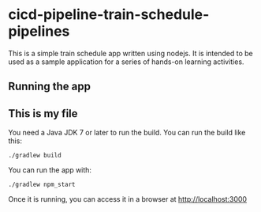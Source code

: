 # cicd-pipeline-train-schedule-pipelines

This is a simple train schedule app written using nodejs. It is intended to be used as a sample application for a series of hands-on learning activities.

## Running the app
## This is my file

You need a Java JDK 7 or later to run the build. You can run the build like this:

    ./gradlew build

You can run the app with:

    ./gradlew npm_start

Once it is running, you can access it in a browser at [http://localhost:3000](http://localhost:3000)
